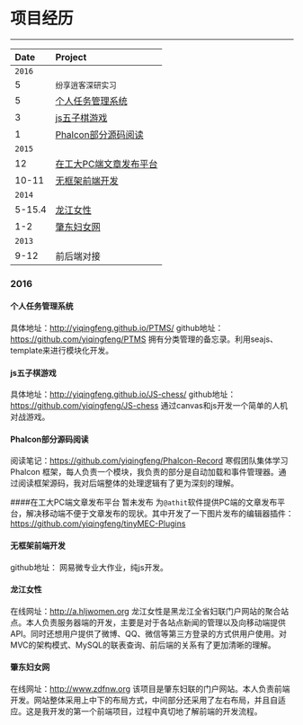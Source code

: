 # 项目经历
----
| Date | Project |
| :--- | :------ |
|`2016`| |
| 5 | `纷享逍客深研实习` |
| 5 | [个人任务管理系统](#个人任务管理系统) |
| 3 | [js五子棋游戏](#js五子棋游戏) |
| 1 | [Phalcon部分源码阅读](#Phalcon部分源码阅读) |
|`2015`| |
| 12 | [在工大PC端文章发布平台](#在工大PC端文章发布平台) |
| 10-11 | [无框架前端开发](#无框架前端开发) |
|`2014`| |
| 5-15.4| [龙江女性](#龙江女性) |
| 1-2| [肇东妇女网](#肇东妇女网) |
|`2013`| |
| 9-12 | 前后端对接 |

### 2016
#### 个人任务管理系统
具体地址：http://yiqingfeng.github.io/PTMS/
github地址：https://github.com/yiqingfeng/PTMS
拥有分类管理的备忘录。利用seajs、template来进行模块化开发。

#### js五子棋游戏
具体地址：http://yiqingfeng.github.io/JS-chess/
github地址：https://github.com/yiqingfeng/JS-chess
通过canvas和js开发一个简单的人机对战游戏。

#### Phalcon部分源码阅读
阅读笔记：https://github.com/yiqingfeng/Phalcon-Record
寒假团队集体学习 Phalcon 框架，每人负责一个模块，我负责的部分是自动加载和事件管理器。通过阅读框架源码，我对后端整体的处理逻辑有了更为深刻的理解。

####在工大PC端文章发布平台
暂未发布
为`@athit`软件提供PC端的文章发布平台，解决移动端不便于文章发布的现状。其中开发了一下图片发布的编辑器插件：https://github.com/yiqingfeng/tinyMEC-Plugins

####  无框架前端开发
github地址：
网易微专业大作业，纯js开发。

#### 龙江女性
在线网址：http://a.hljwomen.org
龙江女性是黑龙江全省妇联门户网站的聚合站点。本人负责服务器端的开发，主要是对于各站点新闻的管理以及向移动端提供API。同时还想用户提供了微博、QQ、微信等第三方登录的方式供用户使用。对MVC的架构模式、MySQL的联表查询、前后端的关系有了更加清晰的理解。

#### 肇东妇女网
在线网址：http://www.zdfnw.org
该项目是肇东妇联的门户网站。本人负责前端开发。网站整体采用上中下的布局方式，中间部分还采用了左右布局，并且自适应。这是我开发的第一个前端项目，过程中真切地了解前端的开发流程。

